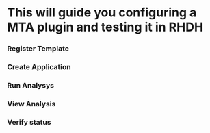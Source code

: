 # This will guide you configuring a MTA plugin and testing it in RHDH







### Register Template 



### Create Application 

### Run Analysys

### View Analysis

### Verify status 

